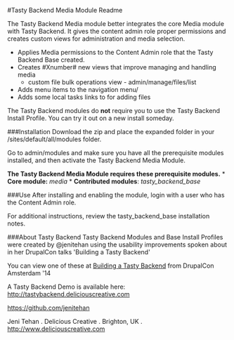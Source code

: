 
#Tasty Backend Media Module Readme

The Tasty Backend Media module better integrates the core Media module with Tasty Backend.  It gives the content admin role proper permissions and creates custom views for administration and media selection.


* Applies Media permissions to the Content Admin role that the Tasty Backend Base created.
* Creates #Xnumber# new views that improve managing and handling media
   * custom file bulk operations view - admin/manage/files/list
* Adds menu items to the navigation menu/
* Adds some local tasks links to for adding files


The Tasty Backend modules do **not** require you to use the Tasty Backend Install Profile. You can try it out on a new install someday.

###Installation
Download the zip and place the expanded folder in your /sites/default/all/modules folder.

Go to admin/modules and make sure you have all the prerequisite modules installed, and then activate the Tasty Backend Media Module.

**The Tasty Backend Media Module requires these prerequisite modules.**
    * **Core module:** *media*
    * **Contributed modules**: *tasty_backend_base*

###Use
After installing and enabling the module, login with a user who has the Content Admin role. 

For additional instructions, review the tasty_backend_base installation notes.

###About Tasty Backend
Tasty Backend Modules and Base Install Profiles were created by @jenitehan using the usability improvements spoken about in her DrupalCon talks 'Building a Tasty Backend'

You can view one of these at [Building a Tasty Backend](https://amsterdam2014.drupal.org/session/building-tasty-backend.html) from DrupalCon Amsterdam '14

A Tasty Backend Demo is available here: http://tastybackend.deliciouscreative.com

https://github.com/jenitehan

Jeni Tehan . Delicious Creative . Brighton, UK .
http://www.deliciouscreative.com
